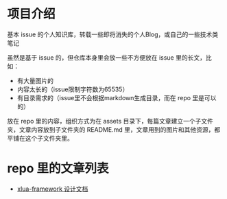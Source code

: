 # 项目介绍
基本 issue 的个人知识库，转载一些即将消失的个人Blog，或自己的一些技术类笔记

虽然是基于 issue 的，但仓库本身里会放一些不方便放在 issue 里的长文，比如：
- 有大量图片的
- 内容太长的（issue限制字符数为65535）
- 有目录需求的（issue里不会根据markdown生成目录，而在 repo 里是可以的）

放在 repo 里的内容，组织方式为在 assets 目录下，每篇文章建立一个子文件夹，文章内容放到子文件夹的 README.md 里，文章用到的图片和其他资源，都平铺在这个子文件夹里。

# repo 里的文章列表
- [xlua-framework 设计文档](assets/xlua)
